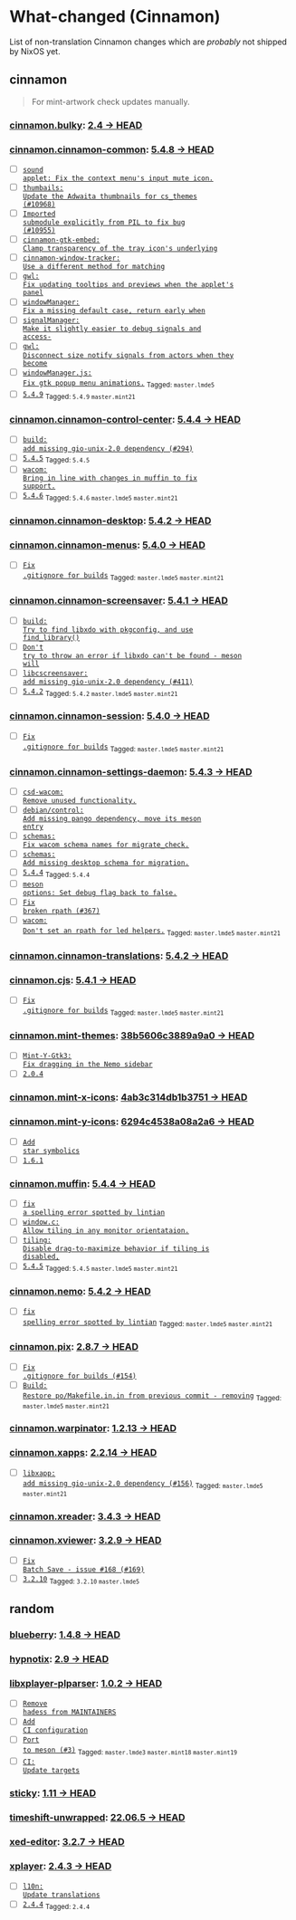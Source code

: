 # What-changed (Cinnamon)

List of non-translation Cinnamon changes which are *probably* not shipped by NixOS yet.
## cinnamon
> For mint-artwork check updates manually.

### [cinnamon.bulky](https://github.com/linuxmint/bulky): [2.4 → HEAD](https://github.com/linuxmint/bulky/compare/2.4...HEAD)




### [cinnamon.cinnamon-common](https://github.com/linuxmint/cinnamon): [5.4.8 → HEAD](https://github.com/linuxmint/cinnamon/compare/5.4.8...HEAD)



- [ ] [<code>sound applet: Fix the context menu's input mute icon.</code>](https://github.com/linuxmint/cinnamon/commit/bc58cf26559a126a516ef64f22593d9788f84d14)
- [ ] [<code>thumbails: Update the Adwaita thumbnails for cs_themes (#10968)</code>](https://github.com/linuxmint/cinnamon/commit/fc09a50236ea4e4aca0ae91f35551ac4e6b49fe7)
- [ ] [<code>Imported submodule explicitly from PIL to fix bug (#10955)</code>](https://github.com/linuxmint/cinnamon/commit/e7d83d98666cfa61ddf73f01d3aefb955622c744)
- [ ] [<code>cinnamon-gtk-embed: Clamp transparency of the tray icon's underlying</code>](https://github.com/linuxmint/cinnamon/commit/100124235fc3509a0f6ca84c11300dbb7e387c26)
- [ ] [<code>cinnamon-window-tracker: Use a different method for matching</code>](https://github.com/linuxmint/cinnamon/commit/9453e6576367491cb7f20a14018fe8ad521d3da7)
- [ ] [<code>gwl: Fix updating tooltips and previews when the applet's panel</code>](https://github.com/linuxmint/cinnamon/commit/d0b2654b6e43d1537eaaeb9ee6011ea64395d93e)
- [ ] [<code>windowManager: Fix a missing default case, return early when</code>](https://github.com/linuxmint/cinnamon/commit/b908d1c2ce7db2a125c81a9aa761334b70e1631a)
- [ ] [<code>signalManager: Make it slightly easier to debug signals and access-</code>](https://github.com/linuxmint/cinnamon/commit/227bfce0625d977e160a565de21140aa2fa8f7a9)
- [ ] [<code>gwl: Disconnect size notify signals from actors when they become</code>](https://github.com/linuxmint/cinnamon/commit/9aff11cd26a3a8b2f135ba1076e3b5d3f8193d50)
- [ ] [<code>windowManager.js: Fix gtk popup menu animations.</code>](https://github.com/linuxmint/cinnamon/commit/414f93a8747f8e50475becfaed03fe17f65ac302) <sub>Tagged: <code>master.lmde5</code></sub>
- [ ] [<code>5.4.9</code>](https://github.com/linuxmint/cinnamon/commit/3b8951121fd220481ae9d892101f90660f4e6e61) <sub>Tagged: <code>5.4.9</code> <code>master.mint21</code></sub>

### [cinnamon.cinnamon-control-center](https://github.com/linuxmint/cinnamon-control-center): [5.4.4 → HEAD](https://github.com/linuxmint/cinnamon-control-center/compare/5.4.4...HEAD)



- [ ] [<code>build: add missing gio-unix-2.0 dependency (#294)</code>](https://github.com/linuxmint/cinnamon-control-center/commit/7f5ba6e7a691547840f8482445c09c729e10a397)
- [ ] [<code>5.4.5</code>](https://github.com/linuxmint/cinnamon-control-center/commit/1c476eee4136298eba01eb1994845b5247f5e06f) <sub>Tagged: <code>5.4.5</code></sub>
- [ ] [<code>wacom: Bring in line with changes in muffin to fix support.</code>](https://github.com/linuxmint/cinnamon-control-center/commit/23ba1437a5e5375cb6243dee1110cd766746bc3f)
- [ ] [<code>5.4.6</code>](https://github.com/linuxmint/cinnamon-control-center/commit/b612583036b969a1936e8ec11723355864f6b4bb) <sub>Tagged: <code>5.4.6</code> <code>master.lmde5</code> <code>master.mint21</code></sub>

### [cinnamon.cinnamon-desktop](https://github.com/linuxmint/cinnamon-desktop): [5.4.2 → HEAD](https://github.com/linuxmint/cinnamon-desktop/compare/5.4.2...HEAD)




### [cinnamon.cinnamon-menus](https://github.com/linuxmint/cinnamon-menus): [5.4.0 → HEAD](https://github.com/linuxmint/cinnamon-menus/compare/5.4.0...HEAD)



- [ ] [<code>Fix .gitignore for builds</code>](https://github.com/linuxmint/cinnamon-menus/commit/f9d9a90597896db10592ac67b3a6c8a7b15bc789) <sub>Tagged: <code>master.lmde5</code> <code>master.mint21</code></sub>

### [cinnamon.cinnamon-screensaver](https://github.com/linuxmint/cinnamon-screensaver): [5.4.1 → HEAD](https://github.com/linuxmint/cinnamon-screensaver/compare/5.4.1...HEAD)



- [ ] [<code>build: Try to find libxdo with pkgconfig, and use find_library()</code>](https://github.com/linuxmint/cinnamon-screensaver/commit/7673a6c136ab66e3670919460a87f8887f0ba9b7)
- [ ] [<code>Don't try to throw an error if libxdo can't be found - meson will</code>](https://github.com/linuxmint/cinnamon-screensaver/commit/cfd87cb63316608e7f2a64f68eedcc09cc03d0da)
- [ ] [<code>libcscreensaver: add missing gio-unix-2.0 dependency (#411)</code>](https://github.com/linuxmint/cinnamon-screensaver/commit/8d658e7f313879579322dce666551f132795540b)
- [ ] [<code>5.4.2</code>](https://github.com/linuxmint/cinnamon-screensaver/commit/c9ae1cef31a01a715140d631044556888a00aeab) <sub>Tagged: <code>5.4.2</code> <code>master.lmde5</code> <code>master.mint21</code></sub>

### [cinnamon.cinnamon-session](https://github.com/linuxmint/cinnamon-session): [5.4.0 → HEAD](https://github.com/linuxmint/cinnamon-session/compare/5.4.0...HEAD)



- [ ] [<code>Fix .gitignore for builds</code>](https://github.com/linuxmint/cinnamon-session/commit/29fd37f6d8f94763c13b4f76cd91f047fbccbf81) <sub>Tagged: <code>master.lmde5</code> <code>master.mint21</code></sub>

### [cinnamon.cinnamon-settings-daemon](https://github.com/linuxmint/cinnamon-settings-daemon): [5.4.3 → HEAD](https://github.com/linuxmint/cinnamon-settings-daemon/compare/5.4.3...HEAD)



- [ ] [<code>csd-wacom: Remove unused functionality.</code>](https://github.com/linuxmint/cinnamon-settings-daemon/commit/88e9de536db46ed1bda3777d24e9305d694099c6)
- [ ] [<code>debian/control: Add missing pango dependency, move its meson entry</code>](https://github.com/linuxmint/cinnamon-settings-daemon/commit/928e0ebcb33e9e56fe0631476e7df4e831c174f0)
- [ ] [<code>schemas: Fix wacom schema names for migrate_check.</code>](https://github.com/linuxmint/cinnamon-settings-daemon/commit/a34e269cb771d989b4689acca15edc622065d18b)
- [ ] [<code>schemas: Add missing desktop schema for migration.</code>](https://github.com/linuxmint/cinnamon-settings-daemon/commit/dff79fabd3e0496fc0d7b693f4c00bda798a00a1)
- [ ] [<code>5.4.4</code>](https://github.com/linuxmint/cinnamon-settings-daemon/commit/a33cd01bc45e96bd165717be291e1dc9cea5d578) <sub>Tagged: <code>5.4.4</code></sub>
- [ ] [<code>meson options: Set debug flag back to false.</code>](https://github.com/linuxmint/cinnamon-settings-daemon/commit/cde270d2a41a750493b142cd721abbd3abcd3b83)
- [ ] [<code>Fix broken rpath (#367)</code>](https://github.com/linuxmint/cinnamon-settings-daemon/commit/07b7a670ef6fb2d9cd2b80ee397c1f2de2f9ba0a)
- [ ] [<code>wacom: Don't set an rpath for led helpers.</code>](https://github.com/linuxmint/cinnamon-settings-daemon/commit/e06680ce2db03045c1030be66315a1e382b4a734) <sub>Tagged: <code>master.lmde5</code> <code>master.mint21</code></sub>

### [cinnamon.cinnamon-translations](https://github.com/linuxmint/cinnamon-translations): [5.4.2 → HEAD](https://github.com/linuxmint/cinnamon-translations/compare/5.4.2...HEAD)




### [cinnamon.cjs](https://github.com/linuxmint/cjs): [5.4.1 → HEAD](https://github.com/linuxmint/cjs/compare/5.4.1...HEAD)



- [ ] [<code>Fix .gitignore for builds</code>](https://github.com/linuxmint/cjs/commit/ec0a18fb4455e833300c55608edf25f48fcc82b9) <sub>Tagged: <code>master.lmde5</code> <code>master.mint21</code></sub>

### [cinnamon.mint-themes](https://github.com/linuxmint/mint-themes): [38b5606c3889a9a0 → HEAD](https://github.com/linuxmint/mint-themes/compare/38b5606c3889a9a0bac0e2ab39196f675496982c...HEAD)



- [ ] [<code>Mint-Y-Gtk3: Fix dragging in the Nemo sidebar</code>](https://github.com/linuxmint/mint-themes/commit/207ee1d658633d87e70ad69cbace3d9582a1796e)
- [ ] [<code>2.0.4</code>](https://github.com/linuxmint/mint-themes/commit/73d6cfea807ea84a645f43424c60916cb6214693)

### [cinnamon.mint-x-icons](https://github.com/linuxmint/mint-x-icons): [4ab3c314db1b3751 → HEAD](https://github.com/linuxmint/mint-x-icons/compare/4ab3c314db1b3751d87d5769629b28ac0ca3c671...HEAD)




### [cinnamon.mint-y-icons](https://github.com/linuxmint/mint-y-icons): [6294c4538a08a2a6 → HEAD](https://github.com/linuxmint/mint-y-icons/compare/6294c4538a08a2a6c5fd68e223472d9c144ff8b0...HEAD)



- [ ] [<code>Add star symbolics</code>](https://github.com/linuxmint/mint-y-icons/commit/fa3bbf2d81a2562e44a70fd51829e24d472795ce)
- [ ] [<code>1.6.1</code>](https://github.com/linuxmint/mint-y-icons/commit/57d16eb85f2af40be17e2232d279bb65b689f5b7)

### [cinnamon.muffin](https://github.com/linuxmint/muffin): [5.4.4 → HEAD](https://github.com/linuxmint/muffin/compare/5.4.4...HEAD)



- [ ] [<code>fix a spelling error spotted by lintian</code>](https://github.com/linuxmint/muffin/commit/52a81921654b2ecb07cbc464fed16f71a788fab5)
- [ ] [<code>window.c: Allow tiling in any monitor orientataion.</code>](https://github.com/linuxmint/muffin/commit/c2c62e71a8b5149f577171929156451906e4728c)
- [ ] [<code>tiling: Disable drag-to-maximize behavior if tiling is disabled,</code>](https://github.com/linuxmint/muffin/commit/84a91d99c05f335b69d4e147a9644de15f822b90)
- [ ] [<code>5.4.5</code>](https://github.com/linuxmint/muffin/commit/930de9efb318ef21dd5a12ff48972305cb21890b) <sub>Tagged: <code>5.4.5</code> <code>master.lmde5</code> <code>master.mint21</code></sub>

### [cinnamon.nemo](https://github.com/linuxmint/nemo): [5.4.2 → HEAD](https://github.com/linuxmint/nemo/compare/5.4.2...HEAD)



- [ ] [<code>fix spelling error spotted by lintian</code>](https://github.com/linuxmint/nemo/commit/67a335014749accd12eb187571a071504da04635) <sub>Tagged: <code>master.lmde5</code> <code>master.mint21</code></sub>

### [cinnamon.pix](https://github.com/linuxmint/pix): [2.8.7 → HEAD](https://github.com/linuxmint/pix/compare/2.8.7...HEAD)



- [ ] [<code>Fix .gitignore for builds (#154)</code>](https://github.com/linuxmint/pix/commit/a3ad8d8ea92bb577b5373798bc6f5f5d567e002e)
- [ ] [<code>Build: Restore po/Makefile.in.in from previous commit - removing</code>](https://github.com/linuxmint/pix/commit/73f592ec6178b4d6e97886de4b3c34a0d46e9c58) <sub>Tagged: <code>master.lmde5</code> <code>master.mint21</code></sub>

### [cinnamon.warpinator](https://github.com/linuxmint/warpinator): [1.2.13 → HEAD](https://github.com/linuxmint/warpinator/compare/1.2.13...HEAD)




### [cinnamon.xapps](https://github.com/linuxmint/xapp): [2.2.14 → HEAD](https://github.com/linuxmint/xapp/compare/2.2.14...HEAD)



- [ ] [<code>libxapp: add missing gio-unix-2.0 dependency (#156)</code>](https://github.com/linuxmint/xapp/commit/052081f75d1c1212aeb6a913772723c81607bcb3) <sub>Tagged: <code>master.lmde5</code> <code>master.mint21</code></sub>

### [cinnamon.xreader](https://github.com/linuxmint/xreader): [3.4.3 → HEAD](https://github.com/linuxmint/xreader/compare/3.4.3...HEAD)




### [cinnamon.xviewer](https://github.com/linuxmint/xviewer): [3.2.9 → HEAD](https://github.com/linuxmint/xviewer/compare/3.2.9...HEAD)



- [ ] [<code>Fix Batch Save - issue #168 (#169)</code>](https://github.com/linuxmint/xviewer/commit/8f6f766c905b883eed24d30a11a701f1cb655f71)
- [ ] [<code>3.2.10</code>](https://github.com/linuxmint/xviewer/commit/af24bee9780680f0f8051e84e7afc43d1c283beb) <sub>Tagged: <code>3.2.10</code> <code>master.lmde5</code></sub>
## random

### [blueberry](https://github.com/linuxmint/blueberry): [1.4.8 → HEAD](https://github.com/linuxmint/blueberry/compare/1.4.8...HEAD)




### [hypnotix](https://github.com/linuxmint/hypnotix): [2.9 → HEAD](https://github.com/linuxmint/hypnotix/compare/2.9...HEAD)




### [libxplayer-plparser](https://github.com/linuxmint/xplayer-plparser): [1.0.2 → HEAD](https://github.com/linuxmint/xplayer-plparser/compare/1.0.2...HEAD)



- [ ] [<code>Remove hadess from MAINTAINERS</code>](https://github.com/linuxmint/xplayer-plparser/commit/a5380e43340952309f6771bc26de89847798dc8f)
- [ ] [<code>Add CI configuration</code>](https://github.com/linuxmint/xplayer-plparser/commit/507b84bd9c0dd7c80a0f7333ce2a859ec138956d)
- [ ] [<code>Port to meson (#3)</code>](https://github.com/linuxmint/xplayer-plparser/commit/600ec3dd3705e1968f219ff8ea96aada51ab2f04) <sub>Tagged: <code>master.lmde3</code> <code>master.mint18</code> <code>master.mint19</code></sub>
- [ ] [<code>CI: Update targets</code>](https://github.com/linuxmint/xplayer-plparser/commit/58682a70318ee304271b116d6660beb41ed90cc9)

### [sticky](https://github.com/linuxmint/sticky): [1.11 → HEAD](https://github.com/linuxmint/sticky/compare/1.11...HEAD)




### [timeshift-unwrapped](https://github.com/linuxmint/timeshift): [22.06.5 → HEAD](https://github.com/linuxmint/timeshift/compare/22.06.5...HEAD)




### [xed-editor](https://github.com/linuxmint/xed): [3.2.7 → HEAD](https://github.com/linuxmint/xed/compare/3.2.7...HEAD)




### [xplayer](https://github.com/linuxmint/xplayer): [2.4.3 → HEAD](https://github.com/linuxmint/xplayer/compare/2.4.3...HEAD)



- [ ] [<code>l10n: Update translations</code>](https://github.com/linuxmint/xplayer/commit/639a966aaaee04e5e65dd22f82bc2b59684364ae)
- [ ] [<code>2.4.4</code>](https://github.com/linuxmint/xplayer/commit/2d2700a08d67a92420e8ca775fab8167d42d57b0) <sub>Tagged: <code>2.4.4</code></sub>
